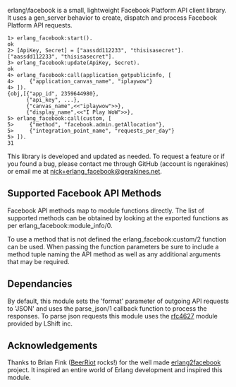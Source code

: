 
erlang\facebook is a small, lightweight Facebook Platform API client library. It uses a gen\_server behavior to create, dispatch and process Facebook Platform API requests.

    1> erlang_facebook:start().
    ok
    2> [ApiKey, Secret] = ["aassdd112233", "thisisasecret"].
    ["aassdd112233", "thisisasecret"].
    3> erlang_facebook:update(ApiKey, Secret).
    ok
    4> erlang_facebook:call(application_getpublicinfo, [
    4>     {"application_canvas_name", "iplaywow"}
    4> ]).
    {obj,[{"app_id", 2359644980},
          {"api_key", ...},
          {"canvas_name",<<"iplaywow">>},
          {"display_name",<<"I Play WoW">>},
    5> erlang_facebook:call(custom, [
    5>     {"method", "facebook.admin.getAllocation"},
    5>     {"integration_point_name", "requests_per_day"}
    5> ]).
    31

This library is developed and updated as needed. To request a feature or if you found a bug, please contact me through GitHub (account is ngerakines) or email me at [nick+erlang\_facebook@gerakines.net](mailto:nick+erlang_facebook@gerakines.net).

## Supported Facebook API Methods

Facebook API methods map to module functions directly. The list of supported methods can be obtained by looking at the exported functions as per erlang\_facebook:module\_info/0.

To use a method that is not defined the erlang\_facebook:custom/2 function can be used. When passing the function parameters be sure to include a method tuple naming the API method as well as any additional arguments that may be required.

## Dependancies

By default, this module sets the 'format' parameter of outgoing API requests to 'JSON' and uses the parse\_json/1 callback function to process the responses. To parse json requests this module uses the [rfc4627](http://hg.opensource.lshift.net/erlang-rfc4627/) module provided by LShift inc. 

## Acknowledgements

Thanks to Brian Fink ([BeerRiot](http://beerriot.com/) rocks!) for the well made [erlang2facebook](http://code.google.com/p/erlang2facebook/) project. It inspired an entire world of Erlang development and inspired this module.
